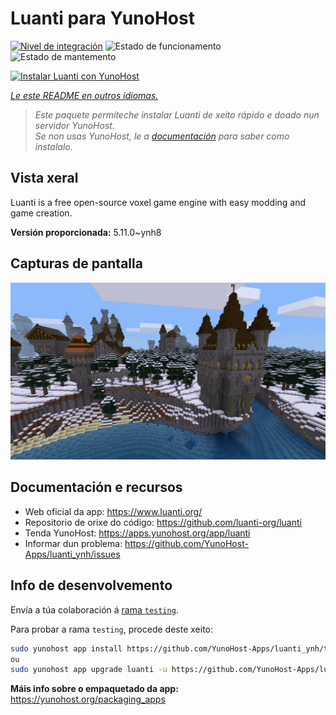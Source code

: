 <!--
NOTA: Este README foi creado automáticamente por <https://github.com/YunoHost/apps/tree/master/tools/readme_generator>
NON debe editarse manualmente.
-->

# Luanti para YunoHost

[![Nivel de integración](https://apps.yunohost.org/badge/integration/luanti)](https://ci-apps.yunohost.org/ci/apps/luanti/)
![Estado de funcionamento](https://apps.yunohost.org/badge/state/luanti)
![Estado de mantemento](https://apps.yunohost.org/badge/maintained/luanti)

[![Instalar Luanti con YunoHost](https://install-app.yunohost.org/install-with-yunohost.svg)](https://install-app.yunohost.org/?app=luanti)

*[Le este README en outros idiomas.](./ALL_README.md)*

> *Este paquete permíteche instalar Luanti de xeito rápido e doado nun servidor YunoHost.*  
> *Se non usas YunoHost, le a [documentación](https://yunohost.org/install) para saber como instalalo.*

## Vista xeral

Luanti is a free open-source voxel game engine with easy modding and game creation.


**Versión proporcionada:** 5.11.0~ynh8

## Capturas de pantalla

![Captura de pantalla de Luanti](./doc/screenshots/screenshot.jpg)

## Documentación e recursos

- Web oficial da app: <https://www.luanti.org/>
- Repositorio de orixe do código: <https://github.com/luanti-org/luanti>
- Tenda YunoHost: <https://apps.yunohost.org/app/luanti>
- Informar dun problema: <https://github.com/YunoHost-Apps/luanti_ynh/issues>

## Info de desenvolvemento

Envía a túa colaboración á [rama `testing`](https://github.com/YunoHost-Apps/luanti_ynh/tree/testing).

Para probar a rama `testing`, procede deste xeito:

```bash
sudo yunohost app install https://github.com/YunoHost-Apps/luanti_ynh/tree/testing --debug
ou
sudo yunohost app upgrade luanti -u https://github.com/YunoHost-Apps/luanti_ynh/tree/testing --debug
```

**Máis info sobre o empaquetado da app:** <https://yunohost.org/packaging_apps>
